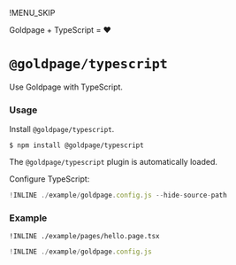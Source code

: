 !MENU_SKIP

Goldpage + TypeScript = :heart:

# `@goldpage/typescript`

Use Goldpage with TypeScript.

### Usage

Install `@goldpage/typescript`.

~~~shell
$ npm install @goldpage/typescript
~~~

The `@goldpage/typescript` plugin is automatically loaded.

Configure TypeScript:

~~~js
!INLINE ./example/goldpage.config.js --hide-source-path
~~~

### Example

~~~tsx
!INLINE ./example/pages/hello.page.tsx
~~~

~~~js
!INLINE ./example/goldpage.config.js
~~~
